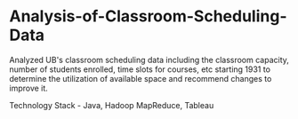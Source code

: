 # Analysis-of-Classroom-Scheduling-Data

Analyzed UB's classroom scheduling data including the classroom capacity, number of students enrolled, time slots for courses, etc starting 1931 to determine the utilization of available space and recommend changes to improve it.

Technology Stack - Java, Hadoop MapReduce, Tableau
